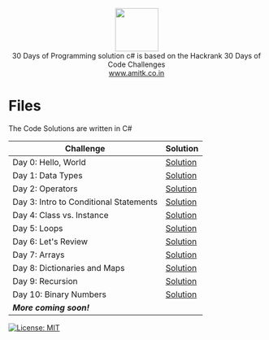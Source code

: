 <p align="center">
    <a href="https://www.hackerrank.com/amitkk1">
        <img height=85 src="https://d3keuzeb2crhkn.cloudfront.net/hackerrank/assets/styleguide/logo_wordmark-f5c5eb61ab0a154c3ed9eda24d0b9e31.svg">
    </a>
    <br>30 Days of Programming solution c# is based on the Hackrank 30 Days of Code Challenges
    <br><a href="http://www.amitk.co.in">www.amitk.co.in</a>
</p>


# Files

The Code Solutions are written in C#

|Challenge| Solution |
|--|--|
|Day 0: Hello, World  | [Solution](https://github.com/AmitKKhanchandani/30-Days-of-Programming-solution-c-/blob/master/Day%200%20hello%20world.cs) |
| Day 1: Data Types | [Solution](https://github.com/AmitKKhanchandani/30-Days-of-Programming-solution-c-/blob/master/Day%201%20Data%20Types.cs) |
| Day 2: Operators | [Solution](https://github.com/AmitKKhanchandani/30-Days-of-Programming-solution-c-/blob/master/Day%202%20Operators.cs) |
| Day 3: Intro to Conditional Statements | [Solution](https://github.com/AmitKKhanchandani/30-Days-of-Programming-solution-c-/blob/master/Day%203%20Intro%20to%20Conditional%20Statements.cs) |
| Day 4: Class vs. Instance | [Solution](https://github.com/AmitKKhanchandani/30-Days-of-Programming-solution-c-/blob/master/Day%204%20Class%20vs.%20Instance.cs) |
| Day 5: Loops | [Solution](https://github.com/AmitKKhanchandani/30-Days-of-Programming-solution-c-/blob/master/Day%205%20Loops.cs) |
| Day 6: Let's Review | [Solution](https://github.com/AmitKKhanchandani/30-Days-of-Programming-solution-c-/blob/master/Day%206%20Let's%20Review.cs) |
| Day 7: Arrays | [Solution](https://github.com/AmitKKhanchandani/30-Days-of-Programming-solution-c-/blob/master/Day%207%20Arrays.cs) |
|Day 8: Dictionaries and Maps|[Solution](https://github.com/AmitKKhanchandani/30-Days-of-Programming-solution-c-/blob/master/Day%208%20Dictionaries%20and%20Maps.cs)|
|Day 9: Recursion|[Solution](https://github.com/AmitKKhanchandani/30-Days-of-Programming-solution-c-/blob/master/Day%209%20Recursion.cs)|
|Day 10: Binary Numbers|[Solution](https://github.com/AmitKKhanchandani/30-Days-of-Programming-solution-c-/blob/master/Day%2010%20Binary%20Numbers.cs)|
|***More coming soon!***||


[![License: MIT](https://img.shields.io/badge/License-MIT-yellow.svg)](https://opensource.org/licenses/MIT)